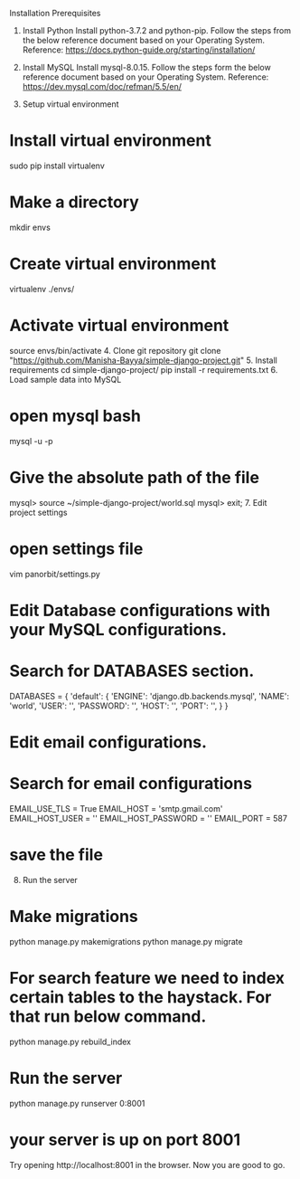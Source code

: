 Installation
Prerequisites
1. Install Python
Install python-3.7.2 and python-pip. Follow the steps from the below reference document based on your Operating System. Reference: https://docs.python-guide.org/starting/installation/

2. Install MySQL
Install mysql-8.0.15. Follow the steps form the below reference document based on your Operating System. Reference: https://dev.mysql.com/doc/refman/5.5/en/

3. Setup virtual environment
# Install virtual environment
sudo pip install virtualenv

# Make a directory
mkdir envs

# Create virtual environment
virtualenv ./envs/

# Activate virtual environment
source envs/bin/activate
4. Clone git repository
git clone "https://github.com/Manisha-Bayya/simple-django-project.git"
5. Install requirements
cd simple-django-project/
pip install -r requirements.txt
6. Load sample data into MySQL
# open mysql bash
mysql -u <mysql-user> -p

# Give the absolute path of the file
mysql> source ~/simple-django-project/world.sql
mysql> exit;
7. Edit project settings
# open settings file
vim panorbit/settings.py

# Edit Database configurations with your MySQL configurations.
# Search for DATABASES section.
DATABASES = {
    'default': {
        'ENGINE': 'django.db.backends.mysql',
        'NAME': 'world',
        'USER': '<mysql-user>',
        'PASSWORD': '<mysql-password>',
        'HOST': '<mysql-host>',
        'PORT': '<mysql-port>',
    }
}

# Edit email configurations.
# Search for email configurations
EMAIL_USE_TLS = True
EMAIL_HOST = 'smtp.gmail.com'
EMAIL_HOST_USER = '<your-email>'
EMAIL_HOST_PASSWORD = '<your-email-password>'
EMAIL_PORT = 587

# save the file
8. Run the server
# Make migrations
python manage.py makemigrations
python manage.py migrate

# For search feature we need to index certain tables to the haystack. For that run below command.
python manage.py rebuild_index

# Run the server
python manage.py runserver 0:8001

# your server is up on port 8001
Try opening http://localhost:8001 in the browser. Now you are good to go.
